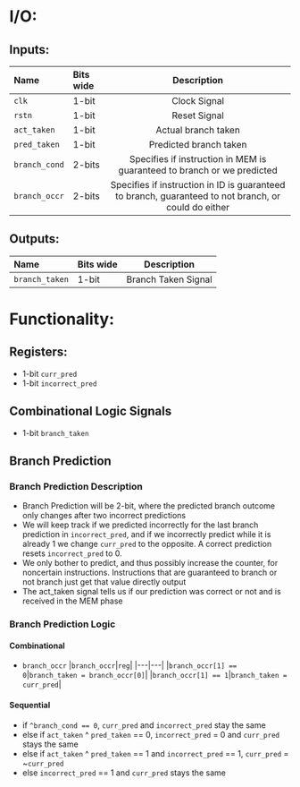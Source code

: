 # **I/O:**

## **Inputs:**

|Name|Bits wide|Description|
|:---|:---|:---:|
|```clk```|1-bit|Clock Signal|
|```rstn```|1-bit|Reset Signal|
|```act_taken```|1-bit|Actual branch taken|
|```pred_taken```|1-bit|Predicted branch taken|
|```branch_cond```|2-bits|Specifies if instruction in MEM is guaranteed to branch or we predicted|
|```branch_occr```|2-bits|Specifies if instruction in ID is guaranteed to branch, guaranteed to not branch, or could do either|

## **Outputs:**

|Name|Bits wide|Description|
|:---|:---|:---:|
|```branch_taken```|1-bit|Branch Taken Signal|

# **Functionality:**

## **Registers:**
- 1-bit ```curr_pred```
- 1-bit ```incorrect_pred```

## **Combinational Logic Signals**
- 1-bit ```branch_taken```

## **Branch Prediction**

### **Branch Prediction Description**
- Branch Prediction will be 2-bit, where the predicted branch outcome only changes after two incorrect predictions
- We will keep track if we predicted incorrectly for the last branch prediction in ```incorrect_pred```, and if we incorrectly predict while it is already 1 we change ```curr_pred``` to the opposite. A correct prediction resets ```incorrect_pred``` to 0.
- We only bother to predict, and thus possibly increase the counter, for noncertain instructions. Instructions that are guaranteed to branch or not branch just get that value directly output
- The act_taken signal tells us if our prediction was correct or not and is received in the MEM phase

### **Branch Prediction Logic**

#### **Combinational**
 - ```branch_occr```
    |```branch_occr```|```reg```|
    |---|---|
    |```branch_occr[1] == 0```|```branch_taken = branch_occr[0]```|
    |```branch_occr[1] == 1```|```branch_taken = curr_pred```|

#### **Sequential**
 - if ```^branch_cond == 0```, ```curr_pred``` and ```incorrect_pred``` stay the same
 - else if ```act_taken``` ^ ```pred_taken``` == 0, ```incorrect_pred``` = 0 and ```curr_pred``` stays the same
 - else if ```act_taken``` ^ ```pred_taken``` == 1 and ```incorrect_pred``` == 1, ```curr_pred``` = ~```curr_pred```
 - else ```incorrect_pred``` == 1 and ```curr_pred``` stays the same

